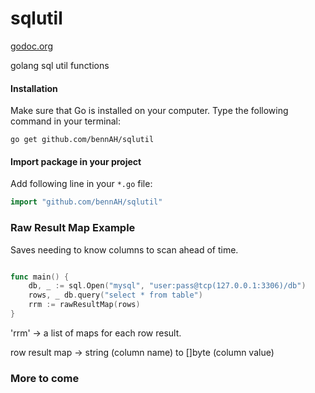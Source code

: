 sqlutil
========
[godoc.org](https://godoc.org/github.com/bennAH/sqlutil)

golang sql util functions

#### Installation
Make sure that Go is installed on your computer.
Type the following command in your terminal:

	go get github.com/bennAH/sqlutil

#### Import package in your project
Add following line in your `*.go` file:
```go
import "github.com/bennAH/sqlutil"
```
### Raw Result Map Example
Saves needing to know columns to scan ahead of time.
```go

func main() {
	db, _ := sql.Open("mysql", "user:pass@tcp(127.0.0.1:3306)/db")
	rows, _ db.query("select * from table")
	rrm := rawResultMap(rows)
}
```
'rrm' -> a list of maps for each row result.

row result map -> string (column name) to []byte (column value)

### More to come
